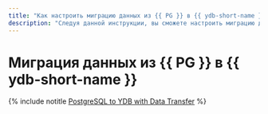 ```yaml
---
title: "Как настроить миграцию данных из {{ PG }} в {{ ydb-short-name }}"
description: "Следуя данной инструкции, вы сможете настроить миграцию данных из {{ PG }} в {{ ydb-short-name }}."
---
```


# Миграция данных из {{ PG }} в {{ ydb-short-name }}

{% include notitle [PostgreSQL to YDB with Data Transfer](../../_tutorials/dataplatform/data-transfer-mpg-ydb.md) %}
